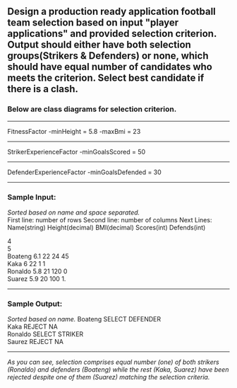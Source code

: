 ## Design a production ready application football team selection based on input "player applications" and provided selection criterion. Output should either have both selection groups(Strikers & Defenders) or none, which should have equal number of candidates who meets the criterion. Select best candidate if there is a clash.

### Below are class diagrams for selection criterion.
____
FitnessFactor
-minHeight = 5.8 -maxBmi = 23
______

StrikerExperienceFactor
-minGoalsScored = 50
______

DefenderExperienceFactor
-minGoalsDefended = 30
______

### Sample Input:    
*Sorted based on name and space separated.*     
First line: number of rows
Second line: number of columns
Next Lines: Name(string) Height(decimal) BMI(decimal) Scores(int) Defends(int)

4   
5    
Boateng 6.1 22 24 45   
Kaka 6 22 1 1    
Ronaldo 5.8 21 120 0   
Suarez 5.9 20 100 1.  

____
### Sample Output:    
*Sorted based on name.* 
Boateng SELECT DEFENDER       
Kaka REJECT NA     
Ronaldo SELECT STRIKER       
Saurez REJECT NA

____
*As you can see, selection comprises equal number (one) of both strikers (Ronaldo) and defenders (Boateng) while the rest (Kaka, Suarez) have been rejected despite one of them (Suarez) matching the selection criteria.*
